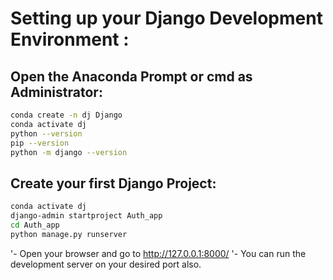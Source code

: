 # Setting up your Django Development Environment : 

## Open the Anaconda Prompt  or cmd as Administrator:
```bash
conda create -n dj Django
conda activate dj
python --version
pip --version
python -m django --version
```

## Create your first Django Project: 
```bash
conda activate dj
django-admin startproject Auth_app
cd Auth_app
python manage.py runserver
```
'- Open your browser and go to http://127.0.0.1:8000/
'- You can run the development server on your desired port also.
